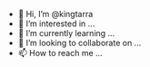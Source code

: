 - 👋 Hi, I’m @kingtarra
- 👀 I’m interested in ...
- 🌱 I’m currently learning ...
- 💞️ I’m looking to collaborate on ...
- 📫 How to reach me ...

<!---
kingtarra/kingtarra is a ✨ special ✨ repository because its `README.md` (this file) appears on your GitHub profile.
You can click the Preview link to take a look at your changes.
--->
